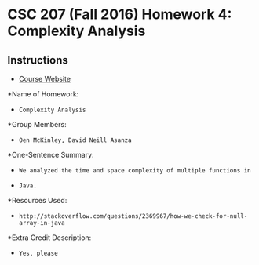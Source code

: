 # CSC 207 (Fall 2016) Homework 4: Complexity Analysis

## Instructions

* [Course Website](http://www.cs.grinnell.edu/~osera/courses/csc207/16fa/homeworks/04-exercises-in-complexity.html)

*Name of Homework:
*     Complexity Analysis
*Group Members:
*     Oen McKinley, David Neill Asanza
*One-Sentence Summary:
*     We analyzed the time and space complexity of multiple functions in
*     Java.
*Resources Used:
*     http://stackoverflow.com/questions/2369967/how-we-check-for-null-array-in-java
*Extra Credit Description:
*     Yes, please
